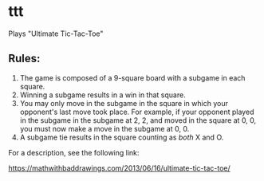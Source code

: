 # ttt

Plays "Ultimate Tic-Tac-Toe"

## Rules:

1. The game is composed of a 9-square board with a subgame in each square.
2. Winning a subgame results in a win in that square.
3. You may only move in the subgame in the square in which your opponent's
last move took place. For example, if your opponent played in the subgame
in the subgame at 2, 2, and moved in the square at 0, 0, you must now make
a move in the subgame at 0, 0.
4. A subgame tie results in the square counting as *both* X and O.

For a description, see the following link:

https://mathwithbaddrawings.com/2013/06/16/ultimate-tic-tac-toe/

